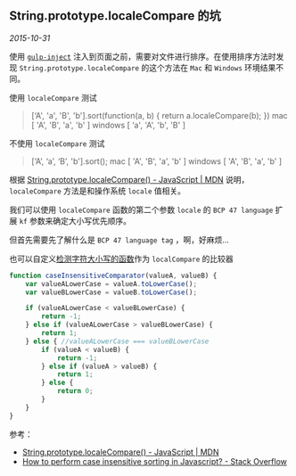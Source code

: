 String.prototype.localeCompare 的坑
---
*2015-10-31*


使用 [`gulp-inject`](https://www.npmjs.com/package/gulp-inject) 注入到页面之前，需要对文件进行排序。在使用排序方法时发现 `String.prototype.localeCompare` 的这个方法在 `Mac` 和 `Windows` 环境结果不同。

使用 `localeCompare` 测试
> [‘A', 'a', 'B', 'b'].sort(function(a, b) { return a.localeCompare(b); })
mac
[ 'A', 'B', 'a', 'b' ]
windows
[ ‘a', 'A', 'b', 'B' ]

不使用 `localeCompare` 测试
>[‘A’, ‘a’, ‘B’, 'b'].sort();
mac
[ 'A', 'B', 'a', 'b' ]
windows
[ 'A', 'B', 'a', 'b' ]

根据 [String.prototype.localeCompare() - JavaScript | MDN][MDN] 说明，`localeCompare` 方法是和操作系统 `locale` 值相关。

我们可以使用 `localeCompare` 函数的第二个参数 `locale` 的 `BCP 47 language` 扩展 `kf` 参数来确定大小写优先顺序。

但首先需要先了解什么是 `BCP 47 language tag` ，啊，好麻烦...

也可以自定义[检测字符大小写的函数][Stack Overflow]作为 `localCompare` 的比较器
```javascript
function caseInsensitiveComparator(valueA, valueB) {
    var valueALowerCase = valueA.toLowerCase();
    var valueBLowerCase = valueB.toLowerCase();

    if (valueALowerCase < valueBLowerCase) {
        return -1;
    } else if (valueALowerCase > valueBLowerCase) {
        return 1;
    } else { //valueALowerCase === valueBLowerCase
        if (valueA < valueB) {
            return -1;
        } else if (valueA > valueB) {
            return 1;
        } else {
            return 0;
        }
    }
}
```

参考：
* [String.prototype.localeCompare() - JavaScript | MDN][MDN]
* [How to perform case insensitive sorting in Javascript? - Stack Overflow][Stack Overflow]

[MDN]: https://developer.mozilla.org/en/docs/Web/JavaScript/Reference/Global_Objects/String/localeCompare
[Stack Overflow]: http://stackoverflow.com/questions/8996963/how-to-perform-case-insensitive-sorting-in-javascript
